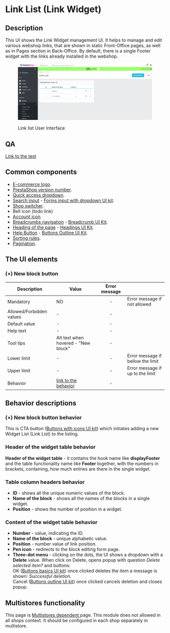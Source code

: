 # Link List (Link Widget)

## Description

This UI shows the Link Widget management UI. It helps to manage and edit various webshop links, that are shown in static Front-Office pages, as well as in Pages section in Back-Office. By default, there is a single Footer widget with the links already installed in the webshop.

<figure><img src="../../../../../.gitbook/assets/image (4) (1) (1) (1).png" alt="Link list User Interface"><figcaption><p>Link list User Interface</p></figcaption></figure>

## QA&#x20;

[Link to the test](https://build.prestashop-project.org/test-scenarios/scenarios/core/functional/bo/design/link-widget.html)

## Common components <a href="#common-components" id="common-components"></a>

* [E-commerce logo](../../../common-components/back-office-header/prestashop-logo.md).&#x20;
* [PrestaShop version number](../../../common-components/prestashop-version-number.md).
* [Quick access dropdown](../../../common-components/quick-access-dropdown.md).
* [Search input](../../../common-components/search-input-field.md) - [Forms input with dropdown UI kit](https://build.prestashop-project.org/prestashop-ui-kit/?path=/story/forms--input-with-dropdown).
* [Shop switcher](../../../common-components/shop-switcher.md).
* Bell icon (todo link)
* [Account icon](../../../common-components/account-icon.md).
* [Breadcrumbs navigation](broken-reference) - [Breadcrumb UI Kit](https://build.prestashop.com/prestashop-ui-kit/?path=/story/breadcrumb--breadcrumb).
* [Heading of the page](broken-reference) - [Headings UI Kit](https://build.prestashop.com/prestashop-ui-kit/?path=/story/headings--headings).
* [Help Button](broken-reference) - [Buttons Outline UI Kit](https://build.prestashop.com/prestashop-ui-kit/?path=/story/buttons--outline).
* [Sorting rules](../../../common-components/sorting-rules.md).
* [Pagination](../../../common-components/pagination.md).

## The UI elements

### **(+) New block button**&#x20;

<table><thead><tr><th>Description</th><th>Value</th><th align="center">Error message</th><th data-hidden></th></tr></thead><tbody><tr><td>Mandatory</td><td>NO</td><td align="center">-</td><td>Error message if not allowed</td></tr><tr><td>Allowed/Forbidden values</td><td>-</td><td align="center">-</td><td></td></tr><tr><td>Default value</td><td>-</td><td align="center">-</td><td></td></tr><tr><td>Help text</td><td>-</td><td align="center">-</td><td></td></tr><tr><td>Tool tips</td><td>Alt text when hovered -  "New block"</td><td align="center">-</td><td></td></tr><tr><td>Lower limit</td><td>-</td><td align="center">-</td><td>Error message if bellow the limit</td></tr><tr><td>Upper limit</td><td>-</td><td align="center">-</td><td>Error message if up to the limit</td></tr><tr><td>Behavior</td><td><a href="link-list-link-widget.md#+-new-block-cta">link to the behavior</a></td><td align="center">-</td><td></td></tr></tbody></table>

## Behavior descriptions

### **(+) New block button behavior**&#x20;

This is CTA button ([Buttons with icons UI kit](https://build.prestashop-project.org/prestashop-ui-kit/?path=/story/buttons--buttons-with-icons)) which initiates adding a new Widget List (Link List) to the listing.

### Header of the widget table behavior

**Header of the widget table** - it contains the hook name like **displayFooter** and the table functionality name like **Footer** together, with the numbers in brackets, containing, how much entries are there in the single widget.

### Table column headers behavior

* **ID** - shows all the unique numeric values of the block.
* **Name of the block** - shows all the names of the blocks in a single widget.
* **Position** - shows the number of position in a widget.

### Content of the widget table behavior

* **Number** - value, indicating the ID.
* **Name of the block** - unique alphabetic value.
* **Position** - number value of link position.
* **Pen icon** - redirects to the block editing form page.
* **Three-dot menu** - clicking on the dots, the UI shows a dropdown with a **Delete** value. When click on Delete, opens popup with question _Delete selected item?_ and buttons: \
  OK ([Buttons basics UI kit](https://build.prestashop-project.org/prestashop-ui-kit/?path=/story/buttons--basics)) once clicked deletes the item a message is shown: _Successful deletion_. \
  Cancel ([Buttons outline UI kit](https://build.prestashop-project.org/prestashop-ui-kit/?path=/story/buttons--outline)) once clicked cancels deletion and closes popup.

## Multistores functionality

This page is [Multistores dependent ](../../../common-components/multistores-dependent.md)page. This module does not allowed in all shops context. It should be configured in each shop separately in multistore.
